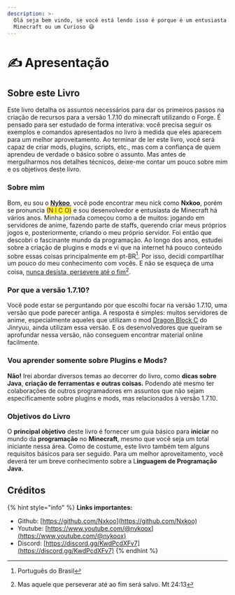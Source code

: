 ```yaml
---
description: >-
  Olá seja bem vindo, se você está lendo isso é porque é um entusiasta de
  Minecraft ou um Curioso 😅
---
```


# ✍️ Apresentação

## Sobre este Livro

Este livro detalha os assuntos necessários para dar os primeiros passos na criação de recursos para a versão 1.7.10 do minecraft utilizando o Forge. É pensado para ser estudado de forma interativa: você precisa seguir os exemplos e comandos apresentados no livro à medida que eles aparecem para um melhor aproveitamento. Ao terminar de ler este livro, você será capaz de criar mods, plugins, scripts, etc., mas com a confiança de quem aprendeu de verdade o básico sobre o assunto. Mas antes de mergulharmos nos detalhes técnicos, deixe-me contar um pouco sobre mim e os objetivos deste livro.

### Sobre mim

Bom, eu sou o [**Nykoo**](https://github.com/nxkoo), você pode encontrar meu nick como **Nxkoo**, porém se pronuncia <mark style="color:purple;">(N I C O)</mark> e sou desenvolvedor e entusiasta de Minecraft há vários anos. Minha jornada começou como a de muitos: jogando em servidores de anime, fazendo parte de staffs, querendo criar meus próprios jogos e, posteriormente, criando o meu próprio servidor. Foi então que descobri o fascinante mundo da programação. Ao longo dos anos, estudei sobre a criação de plugins e mods e vi que na internet há pouco conteúdo sobre essas coisas principalmente em pt-BR[^1]. Por isso, decidi compartilhar um pouco do meu conhecimento com vocês. E não se esqueça de uma coisa, [nunca desista, persevere até o fim](#user-content-fn-2)[^2].

### Por que a versão 1.7.10?

Você pode estar se perguntando por que escolhi focar na versão 1.7.10, uma versão que pode parecer antiga. A resposta é simples: muitos servidores de anime, especialmente aqueles que utilizam o mod [Dragon Block C](https://main.jingames.net/minecraft-mods/dragon-block-c/) do Jinryuu, ainda utilizam essa versão. E os desenvolvedores que queiram se aprofundar nessa versão, não conseguem encontrar material online facilmente.

### Vou aprender somente sobre Plugins e Mods?

**Não!** Irei abordar diversos temas ao decorrer do livro, como **dicas sobre Java**, **criação de ferramentas** **e outras coisas.** Podendo até mesmo ter colaborações de outros programadores em assuntos que não sejam especificamente sobre plugins e mods, mas relacionados à versão 1.7.10.

### Objetivos do Livro

O **principal objetivo** deste livro é fornecer um guia básico para **iniciar** no mundo da **programação** no **Minecraft**, mesmo que você seja um total iniciante nessa área. Como de costume, este livro também tem alguns requisitos básicos para ser seguido. Para um melhor aproveitamento, você deverá ter um breve conhecimento sobre a L**inguagem de Programação Java.**

## Créditos

{% hint style="info" %}
**Links importantes:**

* Github: [https://github.com/Nxkoo](https://github.com/Nxkoo)
* Youtube: [https://www.youtube.com/@nykoox](https://www.youtube.com/@nykoox)
* Discord: [https://discord.gg/KwdPcdXFv7](https://discord.gg/KwdPcdXFv7)
{% endhint %}

[^1]: Português do Brasil

[^2]: Mas aquele que perseverar até ao fim será salvo. Mt 24:13

